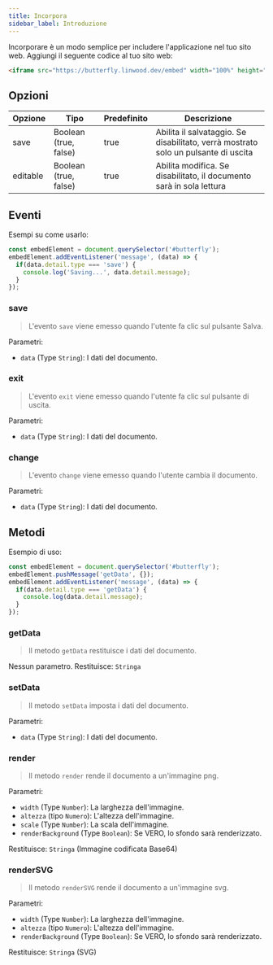 ```yaml
---
title: Incorpora
sidebar_label: Introduzione
---
```


Incorporare è un modo semplice per includere l'applicazione nel tuo sito web. Aggiungi il seguente codice al tuo sito web:

```html
<iframe src="https://butterfly.linwood.dev/embed" width="100%" height="500px" allowtransparency="true"></iframe>
```

## Opzioni

| Opzione  | Tipo                  | Predefinito | Descrizione                                                                        |
| -------- | --------------------- | ----------- | ---------------------------------------------------------------------------------- |
| save     | Boolean (true, false) | true        | Abilita il salvataggio. Se disabilitato, verrà mostrato solo un pulsante di uscita |
| editable | Boolean (true, false) | true        | Abilita modifica. Se disabilitato, il documento sarà in sola lettura               |

## Eventi

Esempi su come usarlo:

```javascript
const embedElement = document.querySelector('#butterfly');
embedElement.addEventListener('message', (data) => {
  if(data.detail.type === 'save') {
    console.log('Saving...', data.detail.message);
  }
});
```

### save

> L'evento `save` viene emesso quando l'utente fa clic sul pulsante Salva.

Parametri:

* `data` (Type `String`): I dati del documento.

### exit

> L'evento `exit` viene emesso quando l'utente fa clic sul pulsante di uscita.

Parametri:

* `data` (Type `String`): I dati del documento.

### change

> L'evento `change` viene emesso quando l'utente cambia il documento.

Parametri:

* `data` (Type `String`): I dati del documento.

## Metodi

Esempio di uso:

```javascript
const embedElement = document.querySelector('#butterfly');
embedElement.pushMessage('getData', {});
embedElement.addEventListener('message', (data) => {
  if(data.detail.type === 'getData') {
    console.log(data.detail.message);
  }
});
```

### getData

> Il metodo `getData` restituisce i dati del documento.

Nessun parametro. Restituisce: `Stringa`

### setData

> Il metodo `setData` imposta i dati del documento.

Parametri:

* `data` (Type `String`): I dati del documento.

### render

> Il metodo `render` rende il documento a un'immagine png.

Parametri:

* `width` (Type `Number`): La larghezza dell'immagine.
* `altezza` (tipo `Numero`): L'altezza dell'immagine.
* `scale` (Type `Number`): La scala dell'immagine.
* `renderBackground` (Type `Boolean`): Se VERO, lo sfondo sarà renderizzato.

Restituisce: `Stringa` (Immagine codificata Base64)

### renderSVG

> Il metodo `renderSVG` rende il documento a un'immagine svg.

Parametri:

* `width` (Type `Number`): La larghezza dell'immagine.
* `altezza` (tipo `Numero`): L'altezza dell'immagine.
* `renderBackground` (Type `Boolean`): Se VERO, lo sfondo sarà renderizzato.

Restituisce: `Stringa` (SVG)
